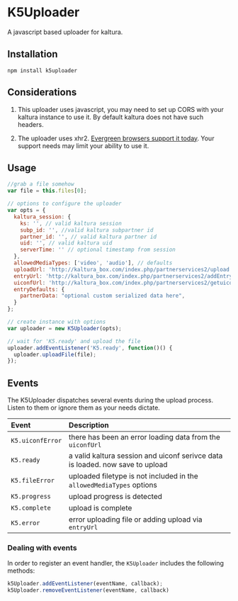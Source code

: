 # K5Uploader

A javascript based uploader for kaltura.

## Installation

`npm install k5uploader`

## Considerations

1. This uploader uses javascript, you may need to set up CORS with your kaltura instance to use it. By default kaltura does not have such headers.

2. The uploader uses xhr2. [Evergreen browsers support it today](http://caniuse.com/#feat=xhr2). Your support needs may limit your ability to use it.

## Usage

```javascript
//grab a file somehow
var file = this.files[0];

// options to configure the uploader
var opts = {
  kaltura_session: {
    ks: '', // valid kaltura session
    subp_id: '', //valid kaltura subpartner id
    partner_id: '', // valid kaltura partner id
    uid: '', // valid kaltura uid
    serverTime: '' // optional timestamp from session
  },
  allowedMediaTypes: ['video', 'audio'], // defaults
  uploadUrl: 'http://kaltura_box.com/index.php/partnerservices2/upload',
  entryUrl: 'http://kaltura_box.com/index.php/partnerservices2/addEntry',
  uiconfUrl: 'http://kaltura_box.com/index.php/partnerservices2/getuiconf',
  entryDefaults: {
    partnerData: "optional custom serialized data here",
  }
};

// create instance with options
var uploader = new K5Uploader(opts);

// wait for 'K5.ready' and upload the file
uploader.addEventListener('K5.ready', function()() {
  uploader.uploadFile(file);
});

```

## Events

The K5Uploader dispatches several events during the upload process. Listen to them or ignore them as your needs dictate.

|Event | Description|
|:---- |:---------- |
|`K5.uiconfError` | there has been an error loading data from the `uiconfUrl` |
| `K5.ready` | a valid kaltura session and uiconf serivce data is loaded. now save to upload |
| `K5.fileError` | uploaded filetype is not included in the `allowedMediaTypes` options |
| `K5.progress` | upload progress is detected |
| `K5.complete` | upload is complete |
| `K5.error` | error uploading file or adding upload via `entryUrl` |

### Dealing with events

In order to register an event handler, the `K5Uploader` includes the following methods:

```javascript
k5Uploader.addEventListener(eventName, callback);
k5Uploader.removeEventListener(eventName, callback)
```

